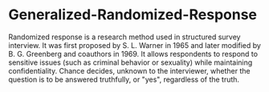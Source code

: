 # Generalized-Randomized-Response
Randomized response is a research method used in structured survey interview. It was first proposed by S. L. Warner in 1965 and later modified by B. G. Greenberg and coauthors in 1969. It allows respondents to respond to sensitive issues (such as criminal behavior or sexuality) while maintaining confidentiality. Chance decides, unknown to the interviewer, whether the question is to be answered truthfully, or "yes", regardless of the truth.
